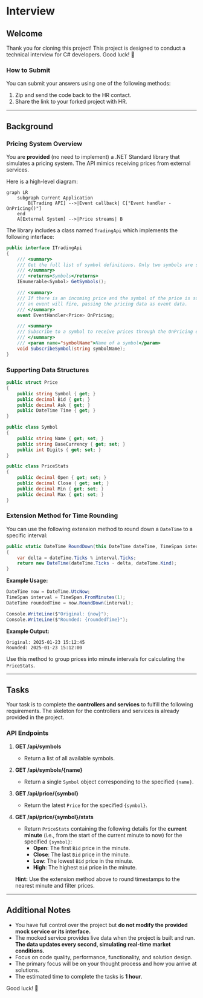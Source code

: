 # Interview

## Welcome

Thank you for cloning this project! This project is designed to conduct a technical interview for C# developers. Good luck! 🤞

### How to Submit

You can submit your answers using one of the following methods:

1. Zip and send the code back to the HR contact.
2. Share the link to your forked project with HR.

---

## Background

### Pricing System Overview

You are **provided** (no need to implement) a .NET Standard library that simulates a pricing system. The API mimics receiving prices from external services.

Here is a high-level diagram:

```mermaid
graph LR
    subgraph Current Application
        B[Trading API] -->|Event callback| C["Event handler - OnPricing()"]
    end
    A[External System] -->|Price streams| B
```

The library includes a class named `TradingApi` which implements the following interface:

```csharp
public interface ITradingApi
{
    /// <summary>
    /// Get the full list of symbol definitions. Only two symbols are supported: "AUDUSD" and "CL-OIL".
    /// </summary>
    /// <returns>Symbols</returns>
    IEnumerable<Symbol> GetSymbols();

    /// <summary>
    /// If there is an incoming price and the symbol of the price is subscribed by SubscribeSymbol, 
    /// an event will fire, passing the pricing data as event data.
    /// </summary>
    event EventHandler<Price> OnPricing;

    /// <summary>
    /// Subscribe to a symbol to receive prices through the OnPricing event handler.
    /// </summary>
    /// <param name="symbolName">Name of a symbol</param>
    void SubscribeSymbol(string symbolName);
}
```

### Supporting Data Structures

```csharp
public struct Price
{
    public string Symbol { get; }
    public decimal Bid { get; }
    public decimal Ask { get; }
    public DateTime Time { get; }
}

public class Symbol
{
    public string Name { get; set; }
    public string BaseCurrency { get; set; }
    public int Digits { get; set; }
}

public class PriceStats
{
    public decimal Open { get; set; }
    public decimal Close { get; set; }
    public decimal Min { get; set; }
    public decimal Max { get; set; }
}
```

### Extension Method for Time Rounding

You can use the following extension method to round down a `DateTime` to a specific interval:

```csharp
public static DateTime RoundDown(this DateTime dateTime, TimeSpan interval)
{
    var delta = dateTime.Ticks % interval.Ticks;
    return new DateTime(dateTime.Ticks - delta, dateTime.Kind);
}
```

**Example Usage:**

```csharp
DateTime now = DateTime.UtcNow;
TimeSpan interval = TimeSpan.FromMinutes(1);
DateTime roundedTime = now.RoundDown(interval);

Console.WriteLine($"Original: {now}");
Console.WriteLine($"Rounded: {roundedTime}");
```

**Example Output:**
```
Original: 2025-01-23 15:12:45
Rounded: 2025-01-23 15:12:00
```

Use this method to group prices into minute intervals for calculating the `PriceStats`.

---

## Tasks

Your task is to complete the **controllers and services** to fulfill the following requirements. The skeleton for the controllers and services is already provided in the project.

### API Endpoints

1. **GET /api/symbols**  
   - Return a list of all available symbols.

2. **GET /api/symbols/{name}**  
   - Return a single `Symbol` object corresponding to the specified `{name}`.

3. **GET /api/price/{symbol}**  
   - Return the latest `Price` for the specified `{symbol}`.

4. **GET /api/price/{symbol}/stats**  
   - Return `PriceStats` containing the following details for the **current minute** (i.e., from the start of the current minute to now) for the specified `{symbol}`:
     - **Open**: The first `Bid` price in the minute.
     - **Close**: The last `Bid` price in the minute.
     - **Low**: The lowest `Bid` price in the minute.
     - **High**: The highest `Bid` price in the minute.

   **Hint:** Use the extension method above to round timestamps to the nearest minute and filter prices.

---

## Additional Notes
- You have full control over the project but **do not modify the provided mock service or its interface.**
- The mocked service provides live data when the project is built and run. **The data updates every second, simulating real-time market conditions.**
- Focus on code quality, performance, functionality, and solution design.
- The primary focus will be on your thought process and how you arrive at solutions.
- The estimated time to complete the tasks is **1 hour**.

Good luck! 🚀
